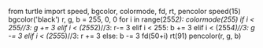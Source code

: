from turtle import speed, bgcolor, colormode, fd, rt, pencolor
speed(15)
bgcolor('black')
r, g, b = 255, 0, 0
for i in range(255*2):
    colormode(255)
    if i < 255//3:
        g += 3
    elif i < (255*2)//3:
        r-= 3
    elif i < 255:
        b += 3
    elif i < (255*4)//3:
        g -= 3
    elif i < (255*5)//3:
        r += 3
    else:
        b -= 3
    fd(50+i)
    rt(91)
    pencolor(r, g, b)
